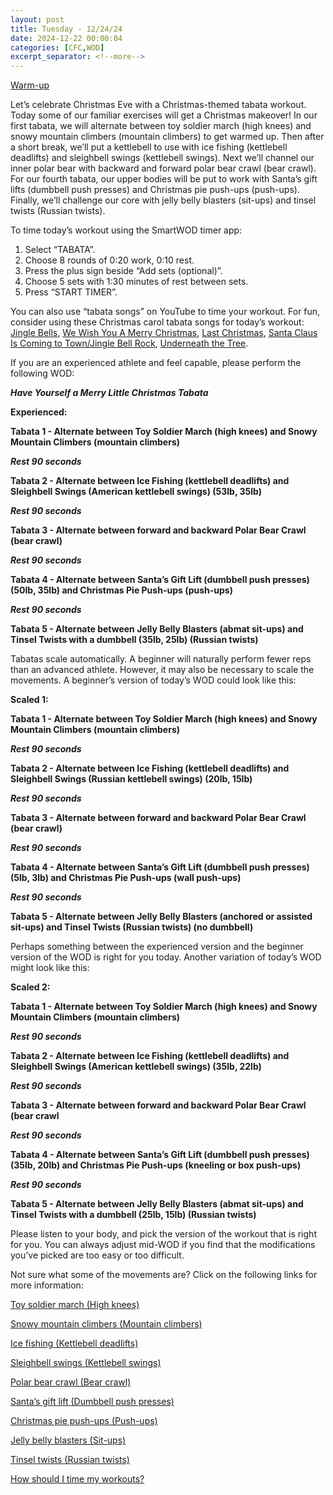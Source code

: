 ```yaml
---
layout: post
title: Tuesday - 12/24/24
date: 2024-12-22 00:00:04
categories: [CFC,WOD]
excerpt_separator: <!--more-->
---
```


[Warm-up](https://communityfitnessclub.wixsite.com/website/post/basic-full-body-warm-up)

Let’s celebrate Christmas Eve with a Christmas-themed tabata workout. Today some of our familiar exercises will get a Christmas makeover! In our first tabata, we will alternate between toy soldier march (high knees) and snowy mountain climbers (mountain climbers) to get warmed up. Then after a short break, we’ll put a kettlebell to use with ice fishing (kettlebell deadlifts) and sleighbell swings (kettlebell swings). Next we’ll channel our inner polar bear with backward and forward polar bear crawl (bear crawl). For our fourth tabata, our upper bodies will be put to work with Santa’s gift lifts (dumbbell push presses) and Christmas pie push-ups (push-ups). Finally, we’ll challenge our core with jelly belly blasters (sit-ups) and tinsel twists (Russian twists).

To time today’s workout using the SmartWOD timer app: 

1. Select “TABATA”. 
2. Choose 8 rounds of 0:20 work, 0:10 rest.
3. Press the plus sign beside “Add sets (optional)”.
4. Choose 5 sets with 1:30 minutes of rest between sets. 
5. Press “START TIMER”.

You can also use “tabata songs” on YouTube to time your workout. For fun, consider using these Christmas carol tabata songs for today’s workout: [Jingle Bells](https://www.youtube.com/watch?v=73nKgG3wBuE), [We Wish You A Merry Christmas](https://www.youtube.com/watch?v=beKuEh71IMU), [Last Christmas](https://www.youtube.com/watch?v=m4qHgceVmDM), [Santa Claus Is Coming to Town/Jingle Bell Rock](https://www.youtube.com/watch?v=SCUYDv6yzH4&list=PLGCVvKvm0mDnySTNDLGvPiGnB8BmF2MCB&index=6&t=0s), [Underneath the Tree](https://www.youtube.com/watch?v=PQYjlYE1Spk&list=PLGCVvKvm0mDnySTNDLGvPiGnB8BmF2MCB&index=3&t=0s).

If you are an experienced athlete and feel capable, please perform the following WOD:

***Have Yourself a Merry Little Christmas Tabata***

**Experienced:**

**Tabata 1 - Alternate between Toy Soldier March (high knees) and Snowy Mountain Climbers (mountain climbers)**

***Rest 90 seconds***

**Tabata 2 - Alternate between Ice Fishing (kettlebell deadlifts) and Sleighbell Swings (American kettlebell swings) (53lb, 35lb)**

***Rest 90 seconds***

**Tabata 3 - Alternate between forward and backward Polar Bear Crawl (bear crawl)**

***Rest 90 seconds***

**Tabata 4 - Alternate between Santa’s Gift Lift (dumbbell push presses) (50lb, 35lb) and Christmas Pie Push-ups (push-ups)**

***Rest 90 seconds***

**Tabata 5 - Alternate between Jelly Belly Blasters (abmat sit-ups) and Tinsel Twists with a dumbbell (35lb, 25lb) (Russian twists)**
<!--more-->

Tabatas scale automatically. A beginner will naturally perform fewer reps than an advanced athlete. However, it may also be necessary to scale the movements. A beginner’s version of today’s WOD could look like this:

**Scaled 1:**

**Tabata 1 - Alternate between Toy Soldier March (high knees) and Snowy Mountain Climbers (mountain climbers)**

***Rest 90 seconds***

**Tabata 2 - Alternate between Ice Fishing (kettlebell deadlifts) and Sleighbell Swings (Russian kettlebell swings) (20lb, 15lb)**

***Rest 90 seconds***

**Tabata 3 - Alternate between forward and backward Polar Bear Crawl (bear crawl)**

***Rest 90 seconds***

**Tabata 4 - Alternate between Santa’s Gift Lift (dumbbell push presses) (5lb, 3lb) and Christmas Pie Push-ups (wall push-ups)**

***Rest 90 seconds***

**Tabata 5 - Alternate between Jelly Belly Blasters (anchored or assisted sit-ups) and Tinsel Twists (Russian twists) (no dumbbell)**

Perhaps something between the experienced version and the beginner version of the WOD is right for you today. Another variation of today’s WOD might look like this:

**Scaled 2:**

**Tabata 1 - Alternate between Toy Soldier March (high knees) and Snowy Mountain Climbers (mountain climbers)**

***Rest 90 seconds***

**Tabata 2 - Alternate between Ice Fishing (kettlebell deadlifts) and Sleighbell Swings (American kettlebell swings) (35lb, 22lb)**

***Rest 90 seconds***

**Tabata 3 - Alternate between forward and backward Polar Bear Crawl (bear crawl**

***Rest 90 seconds***

**Tabata 4 - Alternate between Santa’s Gift Lift (dumbbell push presses) (35lb, 20lb) and Christmas Pie Push-ups (kneeling or box push-ups)**

***Rest 90 seconds***

**Tabata 5 - Alternate between Jelly Belly Blasters (abmat sit-ups) and Tinsel Twists with a dumbbell (25lb, 15lb) (Russian twists)**

Please listen to your body, and pick the version of the workout that is right for you. You can always adjust mid-WOD if you find that the modifications you’ve picked are too easy or too difficult.

Not sure what some of the movements are? Click on the following links for more information:

[Toy soldier march (High knees)](https://www.youtube.com/watch?v=DfjpR6dzLVg)

[Snowy mountain climbers (Mountain climbers)](https://www.youtube.com/watch?v=WHtsUjji2YY)

[Ice fishing (Kettlebell deadlifts)](https://communityfitnessclub.wixsite.com/website/post/kettlebell-deadlifts)

[Sleighbell swings (Kettlebell swings)](https://communityfitnessclub.wixsite.com/website/post/kettlebell-swings)

[Polar bear crawl (Bear crawl)](https://www.youtube.com/watch?v=t8XLor7unqU)

[Santa’s gift lift (Dumbbell push presses)](https://communityfitnessclub.wixsite.com/website/post/dumbbell-push-press)

[Christmas pie push-ups (Push-ups)](https://communityfitnessclub.wixsite.com/website/post/push-ups)

[Jelly belly blasters (Sit-ups)](https://communityfitnessclub.wixsite.com/website/post/sit-ups)

[Tinsel twists (Russian twists)](https://communityfitnessclub.wixsite.com/website/post/russian-twists)

[How should I time my workouts?](https://communityfitnessclub.wixsite.com/website/post/how-should-i-time-my-workouts)
